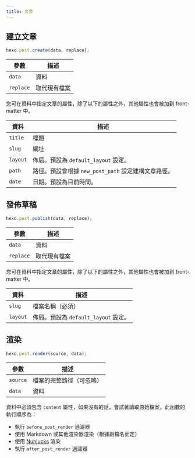 ```yaml
---
title: 文章
---
```

## 建立文章

``` js
hexo.post.create(data, replace);
```

參數 | 描述
--- | ---
`data` | 資料
`replace` | 取代現有檔案

您可在資料中指定文章的屬性，除了以下的屬性之外，其他屬性也會被加到 front-matter 中。

資料 | 描述
--- | ---
`title` | 標題
`slug` | 網址
`layout` | 佈局。預設為 `default_layout` 設定。
`path` | 路徑。預設會根據 `new_post_path` 設定建構文章路徑。
`date` | 日期。預設為目前時間。

## 發佈草稿

``` js
hexo.post.publish(data, replace);
```

參數 | 描述
--- | ---
`data` | 資料
`replace` | 取代現有檔案

您可在資料中指定文章的屬性，除了以下的屬性之外，其他屬性也會被加到 front-matter 中。

資料 | 描述
--- | ---
`slug` | 檔案名稱（必須）
`layout` | 佈局。預設為 `default_layout` 設定。

## 渲染

``` js
hexo.post.render(source, data);
```

參數 | 描述
--- | ---
`source` | 檔案的完整路徑（可忽略）
`data` | 資料

資料中必須包含 `content` 屬性，如果沒有的話，會試著讀取原始檔案。此函數的執行順序為：

- 執行 `before_post_render` 過濾器
- 使用 Markdown 或其他渲染器渲染（根據副檔名而定）
- 使用 [Nunjucks] 渲染
- 執行 `after_post_render` 過濾器

[Nunjucks]: http://mozilla.github.io/nunjucks/
